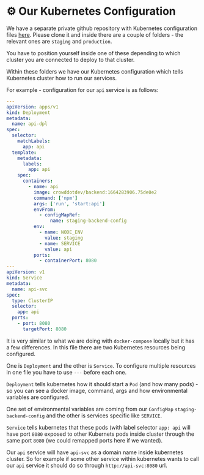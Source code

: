 

# ⚙️ Our Kubernetes Configuration

We have a separate private github repository with Kubernetes configuration files [here](https://github.com/CrowdDotDev/kube-crowd). Please clone it and inside there are a couple of folders - the relevant ones are `staging` and `production`. 

You have to position yourself inside one of these depending to which cluster you are connected to deploy to that cluster.

Within these folders we have our Kubernetes configuration which tells Kubernetes cluster how to run our services.

For example - configuration for our `api` service is as follows:

```yaml
---
apiVersion: apps/v1
kind: Deployment
metadata:
  name: api-dpl
spec:
  selector:
    matchLabels:
      app: api
  template:
    metadata:
      labels:
        app: api
    spec:
      containers:
        - name: api
          image: crowddotdev/backend:1664283906.75de0e2
          command: ['npm']
          args: ['run', 'start:api']
          envFrom:
            - configMapRef:
                name: staging-backend-config
          env:
            - name: NODE_ENV
              value: staging
            - name: SERVICE
              value: api
          ports:
            - containerPort: 8080
---
apiVersion: v1
kind: Service
metadata:
  name: api-svc
spec:
  type: ClusterIP
  selector:
    app: api
  ports:
    - port: 8080
      targetPort: 8080
```

It is very similar to what we are doing with `docker-compose` locally but it has a few differences. In this file there are two Kubernetes resources being configured.

One is `Deployment` and the other is `Service`. To configure multiple resources in one file you have to use `---` before each one.

`Deployment` tells kubernetes how it should start a `Pod` (and how many pods) - so you can see a docker image, command, args and how environmental variables are configured.

One set of environmental variables are coming from our `ConfigMap` `staging-backend-config` and the other is services specific like `SERVICE`.

`Service` tells kubernetes that these pods (with label selector `app: api` will have port `8080` exposed to other Kubernets pods inside cluster through the same port `8080` (we could remapped ports here if we wanted).

Our `api` service will have `api-svc` as a domain name inside kubernetes cluster. So for example if some other service within kubernetes wants to call our `api` service it should do so through `http://api-svc:8080` url.